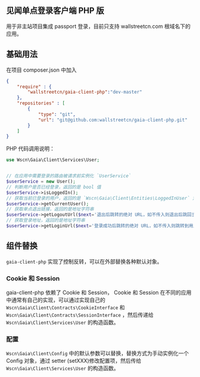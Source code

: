 ## 见闻单点登录客户端 PHP 版
用于非主站项目集成 passport 登录，目前只支持 wallstreetcn.com 根域名下的应用。

## 基础用法
在项目 composer.json 中加入
```json
{
	"require" : {
		"wallstreetcn/gaia-client-php":"dev-master"
	},
	"repositories" : [
		{
			"type": "git",
			"url": "git@github.com:wallstreetcn/gaia-client-php.git"
		}
	]
}
```

PHP 代码调用说明：

```php
use Wscn\Gaia\Client\Services\User;


// 在应用中需要登录的路由被请求前实例化 `UserService`
$userService = new User();
// 判断用户是否已经登录，返回的是 bool 值
$userService->isLoggedIn();
// 获取当前已登录的用户，返回的是 `Wscn\Gaia\Client\Entities\LoggedInUser` 对象
$userService->getCurrentUser();
// 获取单点退出链接，返回的是地址字符串
$userService->getLogoutUrl($next='退出后跳转的绝对 URL，如不传入则退出后跳回当前页');
// 获取登录地址，返回的是地址字符串
$userService->getLoginUrl($next='登录成功后跳转的绝对 URL，如不传入则跳转到用户中心');
```

## 组件替换
`gaia-client-php` 实现了控制反转，可以在外部替换各种默认对象。

### Cookie 和 Session
gaia-client-php 依赖了 Cookie 和 Session， Cookie 和 Session 在不同的应用中通常有自己的实现，可以通过实现自己的 `Wscn\Gaia\Client\Contracts\CookieInterface` 和 `Wscn\Gaia\Client\Contracts\SessionInterface` ，然后传递给 `Wscn\Gaia\Client\Services\User` 的构造函数。

### 配置
`Wscn\Gaia\Client\Config` 中的默认参数可以替换，替换方式为手动实例化一个 Config 对象，通过 setter (setXXX)修改配置项，然后传给 `Wscn\Gaia\Client\Services\User` 的构造函数。